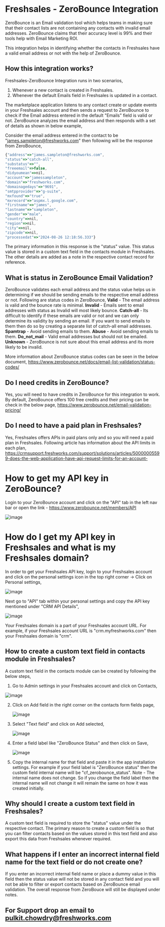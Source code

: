 # Freshsales - ZeroBounce Integration

ZeroBounce is an Email validation tool which helps teams in making sure that their contact lists are not containing any contacts with invalid email addresses. ZeroBounce claims that their accuracy level is 99% and their tools help with Email Marketing ROI.

This integration helps in identifying whether the contacts in Freshsales have a valid email address or not with the help of ZeroBounce.

## How this integration works?
Freshsales-ZeroBounce Integration runs in two scenarios,
1) Whenever a new contact is created in Freshsales.
2) Whenever the default Emails field in Freshsales is updated in a contact.

The marketplace application listens to any contact create or update events in your Freshsales account and then sends a request to ZeroBounce to check if the Email address entered in the default "Emails" field is valid or not. ZeroBounce analyzes the email address and then responds with a set of details as shown in below example,

Consider the email address entered in the contact to be "james.sampleton@freshworks.com" then following will be the response from ZeroBounce,
```javascript
{"address"=>"james.sampleton@freshworks.com",
"status"=>"catch-all",
"substatus"=>"",
"freeemail"=>false,
"didyoumean"=>nil,
"account"=>"jamessampleton",
"domain"=>"freshworks.com",
"domainagedays"=>"9691",
"smtpprovider"=>"g-suite",
"mxfound"=>"true",
"mxrecord"=>"aspmx.l.google.com",
"firstname"=>"james",
"lastname"=>"sampleton",
"gender"=>"male",
"country"=>nil,
"region"=>nil,
"city"=>nil,
"zipcode"=>nil,
"processedat"=>"2024-08-26 12:18:56.333"}
```

The primary information in this response is the "status" value. This status value is stored in a custom text field in the contacts module in Freshsales. The other details are added as a note in the respective contact record for reference.

## What is status in ZeroBounce Email Validation?
ZeroBounce validates each email address and the status value helps us in determining if we should be sending emails to the respective email address or not. Following are status codes in ZeroBounce,
  **Valid** - The email address is valid and the bounce rate is minimal. 
  **Invalid** - Emails sent to email addresses with status as Invalid will most likely bounce.
  **Catch-all** - Its difficult to identify if these emails are valid or not and we can only determine its validity by sending an email. If you want to send emails to them then do so by creating a separate list of catch-all email addresses.
  **Spamtrap** - Avoid sending emails to them.
  **Abuse** - Avoid sending emails to them.
  **Do_not_mail** - Valid email addresses but should not be emailed.
  **Unknown** - ZeroBounce is not sure about this email address and its more likely to be invalid.

More information about ZeroBounce status codes can be seen in the below document,
https://www.zerobounce.net/docs/email-list-validation/status-codes/

## Do I need credits in ZeroBounce?
Yes, you will need to have credits in ZeroBounce for this integration to work. By default, ZeroBounce offers 100 free credits and their pricing can be check in the below page,
https://www.zerobounce.net/email-validation-pricing/

## Do I need to have a paid plan in Freshsales?
Yes, Freshsales offers APIs in paid plans only and so you will need a paid plan in Freshsales. Following article has information about the API limits in each plan,
https://crmsupport.freshworks.com/support/solutions/articles/50000005599-does-the-web-application-have-api-request-limits-for-an-account-

# How to get my API key in ZeroBounce?
Login to your ZeroBounce account and click on the "API" tab in the left nav bar or open the link - https://www.zerobounce.net/members/API

![image](https://github.com/user-attachments/assets/b200a697-cad5-4792-9771-4a09a3bc2f91)

# How do I get my API key in Freshsales and what is my Freshsales domain?
In order to get your Freshsales API key, login to your Freshsales account and click on the personal settings icon in the top right corner -> Click on Personal settings,

![image](https://github.com/user-attachments/assets/479fa6b2-446e-4519-9fac-25da4e0b2810)

Next go to "API" tab within your personal settings and copy the API key mentioned under "CRM API Details",

![image](https://github.com/user-attachments/assets/7ed89859-ad67-4b3b-b77e-8d585a9771ae)

Your Freshsales domain is a part of your Freshsales account URL. For example, if your Freshsales account URL is "crm.myfreshworks.com" then your Freshsales domain is "crm".

## How to create a custom text field in contacts module in Freshsales?
A custom text field in the contacts module can be created by following the below steps,
1) Go to Admin settings in your Freshsales account and click on Contacts,

  ![image](https://github.com/user-attachments/assets/ab83491a-ec7c-4216-9d0c-931ce6f5f88c)

2) Click on Add field in the right corner on the contacts form fields page,

   ![image](https://github.com/user-attachments/assets/15649035-ca6f-46c3-badc-4bbf57c210bd)


3) Select "Text field" and click on Add selected,

   ![image](https://github.com/user-attachments/assets/e386ad0e-854c-43fc-9459-52082497cb5d)

4) Enter a field label like "ZeroBounce Status" and then click on Save,

   ![image](https://github.com/user-attachments/assets/e418b370-8c93-4223-bf2f-1c6c9bbcb431)

5) Copy the internal name for that field and paste it in the app installation settings. For example if your field label is "ZeroBounce status" then the custom field internal name will be "cf_zerobounce_status".
Note - The internal name does not change. So if you change the field label then the internal name will not change it will remain the same on how it was created initially.

## Why should I create a custom text field in Freshsales?
A custom text field is required to store the "status" value under the respective contact. The primary reason to create a custom field is so that you can filter contacts based on the values stored in this text field and also export this data from Freshsales whenever required. 

## What happens if I enter an incorrect internal field name for the text field or do not create one?
If you enter an incorrect internal field name or place a dummy value in this field then the status value will not be stored in any contact field and you will not be able to filter or export contacts based on ZeroBounce email validation. The overall response from ZeroBouce will still be displayed under notes.

## For Support drop an email to pulkit.chowdry@freshworks.com

